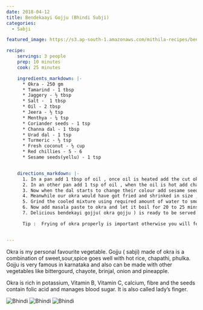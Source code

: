 ```yaml
---
date: 2018-04-12
title: Bendekaayi Gojju (Bhindi Subji)
categories:
  - Sabji

featured_image: https://s3.ap-south-1.amazonaws.com/mithila-recipes/bendekayi_gojju3_small.jpg

recipe:
    servings: 3 people
    prep: 10 minutes
    cook: 25 minutes

    ingredients_markdown: |-
      * Okra - 250 gm
      * Tamarind - 1 tbsp
      * Jaggery - ½ tbsp
      * Salt -  1 tbsp
      * Oil - 2 tbsp
      * Jeera - ½ tsp
      * Menthya - ¼ tsp
      * Coriander seeds - 1 tsp
      * Channa dal - 1 tbsp
      * Urad dal - 1 tsp
      * Turmeric - ½ tsp
      * Fresh coconut - ½ cup
      * Red chillies - 5 - 6
      * Sesame seeds(yellu) - 1 tsp


    directions_markdown: |-
      1. In a pan add 1 tbsp of oil , once oil is heated add the cut okra and allow it to fry  ( you can cut okra in a ½ inch or 1 inch pieces depending on your requirement )
      2. In an other pan add 1 tsp of oil , when the oil is hot add channa dal and fry it for few seconds then add urad dal , jeera , menthya , coriander seeds and fry it ( i have added channa dal first as it takes a little longer time to get fried than urad dal )
      3. Now when the dal starts to change their colour add sesame seeds and red chillies ,after few seconds sesame seeds will start to splutter and red chillies will turn crispy now switch off the stove and then add coconut and mix it well ( do remember to fry all these in minimum flame , allow the mixture to cool )
      4. Meanwhile our okra would have got fried and shrinked in size , add tamarind juice , jaggery and salt . let it cook in tamarind juice for 2 mins ..( soak tamarind in water for half an hour)
      5. Grind the cooled mixture using required amount of water to smooth paste .
      6. Now add masala paste to okra and let it boil for 20 to 25 mins till vegetable absorbs all the masala
      7. Delicious bendekayi gojju( okra gojju ) is ready to be served with hot rice or chapathi .

      Tip :  Frying of okra properly is important otherwise you will feel the stickiness of okra  in gojju.


---
```


Okra is my personal favourite vegetable. Gojju ( sabji) made of okra is  a combination of sweet,sour,spice goes well with hot rice, chapathi, phulka. Gojju is very famous in karnataka and also can be made with other vegetables like bittergourd, chayote, brinjal, onion and pineapple.

Okra is rich in potassium, Vitamin B, Vitamin C, calcium, fibre and the seeds contain folic acid and manages blood sugar. It is also called lady’s finger.


![Bhindi](https://s3.ap-south-1.amazonaws.com/mithila-recipes/bendekayi_gojju1_small.jpg)
![Bhindi](https://s3.ap-south-1.amazonaws.com/mithila-recipes/bendekayi_gojju2_small.jpg)
![Bhindi](https://s3.ap-south-1.amazonaws.com/mithila-recipes/bendekayi_gojju4_small.jpg)

